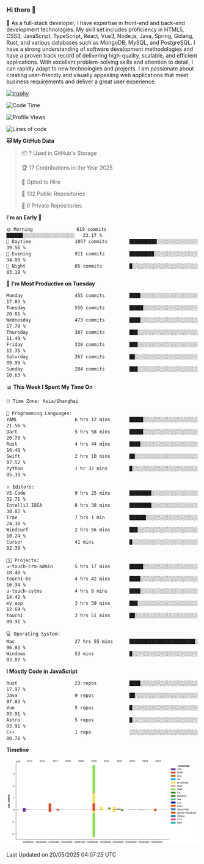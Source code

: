 ### Hi there 👋

🌱 As a full-stack developer, I have expertise in front-end and back-end development technologies. My skill set includes proficiency in HTML5, CSS3, JavaScript, TypeScript, React, Vue3, Node.js, Java, Spring, Golang, Rust, and various databases such as MongoDB, MySQL, and PostgreSQL. I have a strong understanding of software development methodologies and have a proven track record of delivering high-quality, scalable, and efficient applications. With excellent problem-solving skills and attention to detail, I can rapidly adapt to new technologies and projects. I am passionate about creating user-friendly and visually appealing web applications that meet business requirements and deliver a great user experience.

[![trophy](https://github-profile-trophy.vercel.app/?username=elton&rank=SECRET,SSS,SS,S,AAA,AA,A&theme=onedark&no-frame=true&margin-w=10)](https://github.com/ryo-ma/github-profile-trophy)

<!--START_SECTION:waka-->
![Code Time](http://img.shields.io/badge/Code%20Time-1%2C652%20hrs%201%20min-blue)

![Profile Views](http://img.shields.io/badge/Profile%20Views-1-blue)

![Lines of code](https://img.shields.io/badge/From%20Hello%20World%20I%27ve%20Written-5.7%20million%20lines%20of%20code-blue)

**🐱 My GitHub Data** 

> 📦 ? Used in GitHub's Storage 
 > 
> 🏆 17 Contributions in the Year 2025
 > 
> 💼 Opted to Hire
 > 
> 📜 132 Public Repositories 
 > 
> 🔑 0 Private Repositories 
 > 
**I'm an Early 🐤** 

```text
🌞 Morning                619 commits         ██████░░░░░░░░░░░░░░░░░░░   23.17 % 
🌆 Daytime                1057 commits        ██████████░░░░░░░░░░░░░░░   39.56 % 
🌃 Evening                911 commits         █████████░░░░░░░░░░░░░░░░   34.09 % 
🌙 Night                  85 commits          █░░░░░░░░░░░░░░░░░░░░░░░░   03.18 % 
```
📅 **I'm Most Productive on Tuesday** 

```text
Monday                   455 commits         ████░░░░░░░░░░░░░░░░░░░░░   17.03 % 
Tuesday                  556 commits         █████░░░░░░░░░░░░░░░░░░░░   20.81 % 
Wednesday                473 commits         ████░░░░░░░░░░░░░░░░░░░░░   17.70 % 
Thursday                 307 commits         ███░░░░░░░░░░░░░░░░░░░░░░   11.49 % 
Friday                   330 commits         ███░░░░░░░░░░░░░░░░░░░░░░   12.35 % 
Saturday                 267 commits         ██░░░░░░░░░░░░░░░░░░░░░░░   09.99 % 
Sunday                   284 commits         ███░░░░░░░░░░░░░░░░░░░░░░   10.63 % 
```


📊 **This Week I Spent My Time On** 

```text
🕑︎ Time Zone: Asia/Shanghai

💬 Programming Languages: 
YAML                     6 hrs 12 mins       █████░░░░░░░░░░░░░░░░░░░░   21.56 % 
Dart                     5 hrs 58 mins       █████░░░░░░░░░░░░░░░░░░░░   20.73 % 
Rust                     4 hrs 44 mins       ████░░░░░░░░░░░░░░░░░░░░░   16.48 % 
Swift                    2 hrs 10 mins       ██░░░░░░░░░░░░░░░░░░░░░░░   07.52 % 
Python                   1 hr 32 mins        █░░░░░░░░░░░░░░░░░░░░░░░░   05.33 % 

🔥 Editors: 
VS Code                  9 hrs 25 mins       ████████░░░░░░░░░░░░░░░░░   32.71 % 
IntelliJ IDEA            8 hrs 38 mins       ████████░░░░░░░░░░░░░░░░░   30.02 % 
Trae                     7 hrs 1 min         ██████░░░░░░░░░░░░░░░░░░░   24.38 % 
Windsurf                 2 hrs 56 mins       ███░░░░░░░░░░░░░░░░░░░░░░   10.24 % 
Cursor                   41 mins             █░░░░░░░░░░░░░░░░░░░░░░░░   02.39 % 

🐱‍💻 Projects: 
u-touch-crm-admin        5 hrs 17 mins       █████░░░░░░░░░░░░░░░░░░░░   18.40 % 
touchi-be                4 hrs 42 mins       ████░░░░░░░░░░░░░░░░░░░░░   16.34 % 
u-touch-sstms            4 hrs 9 mins        ████░░░░░░░░░░░░░░░░░░░░░   14.42 % 
my_app                   3 hrs 39 mins       ███░░░░░░░░░░░░░░░░░░░░░░   12.69 % 
touchi                   2 hrs 51 mins       ██░░░░░░░░░░░░░░░░░░░░░░░   09.91 % 

💻 Operating System: 
Mac                      27 hrs 55 mins      ████████████████████████░   96.93 % 
Windows                  53 mins             █░░░░░░░░░░░░░░░░░░░░░░░░   03.07 % 
```

**I Mostly Code in JavaScript** 

```text
Rust                     23 repos            ████░░░░░░░░░░░░░░░░░░░░░   17.97 % 
Java                     9 repos             ██░░░░░░░░░░░░░░░░░░░░░░░   07.03 % 
Vue                      5 repos             █░░░░░░░░░░░░░░░░░░░░░░░░   03.91 % 
Astro                    5 repos             █░░░░░░░░░░░░░░░░░░░░░░░░   03.91 % 
C++                      1 repo              ░░░░░░░░░░░░░░░░░░░░░░░░░   00.78 % 
```



**Timeline**

![Lines of Code chart](https://raw.githubusercontent.com/elton/elton/main/assets/bar_graph.png)


 Last Updated on 20/05/2025 04:07:25 UTC
<!--END_SECTION:waka-->

<!--
**elton/elton** is a ✨ _special_ ✨ repository because its `README.md` (this file) appears on your GitHub profile.

Here are some ideas to get you started:

- 🔭 I’m currently working on ...
- 🌱 I’m currently learning ...
- 👯 I’m looking to collaborate on ...
- 🤔 I’m looking for help with ...
- 💬 Ask me about ...
- 📫 How to reach me: ...
- 😄 Pronouns: ...
- ⚡ Fun fact: ...
-->
